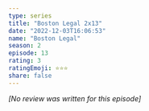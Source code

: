 ```yaml
---
type: series
title: "Boston Legal 2x13"
date: "2022-12-03T16:06:53"
name: "Boston Legal"
season: 2
episode: 13
rating: 3
ratingEmoji: ⭐️⭐️⭐️
share: false
---
```


*[No review was written for this episode]*
